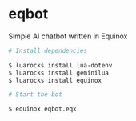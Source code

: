 # eqbot
Simple AI chatbot written in Equinox 

```bash
# Install dependencies

$ luarocks install lua-dotenv 
$ luarocks install geminilua 
$ luarocks install equinox

# Start the bot

$ equinox eqbot.eqx
```
